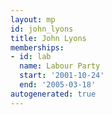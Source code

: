 ```yaml
---
layout: mp
id: john_lyons
title: John Lyons
memberships:
- id: lab
  name: Labour Party
  start: '2001-10-24'
  end: '2005-03-18'
autogenerated: true
---
```


